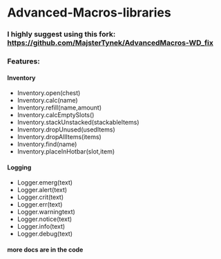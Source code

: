 # Advanced-Macros-libraries

### I highly suggest using this fork: https://github.com/MajsterTynek/AdvancedMacros-WD_fix

### Features:

#### Inventory

* Inventory.open(chest)
* Inventory.calc(name)
* Inventory.refill(name,amount)
* Inventory.calcEmptySlots()
* Inventory.stackUnstacked(stackableItems)
* Inventory.dropUnused(usedItems)
* Inventory.dropAllItems(items)
* Inventory.find(name)
* Inventory.placeInHotbar(slot,item)

#### Logging

* Logger.emerg(text)
* Logger.alert(text)
* Logger.crit(text)
* Logger.err(text)
* Logger.warningtext)
* Logger.notice(text)
* Logger.info(text)
* Logger.debug(text)

#### more docs are in the code
